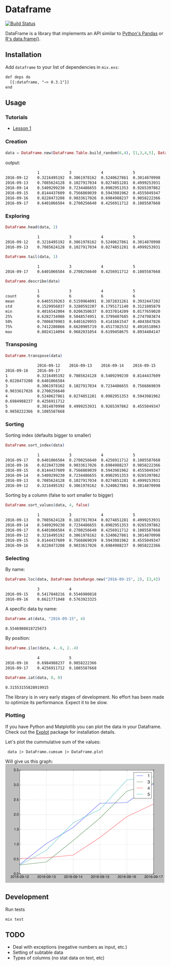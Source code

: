 # Dataframe
[![Build
Status](https://travis-ci.org/JordiPolo/dataframe.svg?branch=master)](https://travis-ci.org/JordiPolo/dataframe)

DataFrame is a library that implements an API similar to [Python's Pandas](http://pandas.pydata.org/) or [R's data.frame()](http://www.r-tutor.com/r-introduction/data-frame).

## Installation

Add `dataframe` to your list of dependencies in `mix.exs`:

```
def deps do
  [{:dataframe, "~> 0.3.1"}]
end
```


## Usage

### Tutorials

- [Lesson 1](tutorial/lesson1.md)


### Creation
```elixir
data = DataFrame.new(DataFrame.Table.build_random(6,4), [1,3,4,5], DataFrame.DateRange.new("2016-09-12", 6))
```

output:
```
              1             3             4             5
2016-09-12    0.3216495192  0.3061978162  0.5240627861  0.3014870998
2016-09-13    0.7085624128  0.1027917034  0.0274851281  0.4999253931
2016-09-14    0.5409299230  0.7234486655  0.0902951353  0.9265397862
2016-09-15    0.8144437609  0.7566869039  0.5943981962  0.4555049347
2016-09-16    0.0228473208  0.9033617026  0.6984988237  0.9858222366
2016-09-17    0.6401066584  0.2700256640  0.4256911712  0.1085587668
```

### Exploring
```elixir
DataFrame.head(data, 2)
```
```
              1             3             4             5
2016-09-12    0.3216495192  0.3061978162  0.5240627861  0.3014870998
2016-09-13    0.7085624128  0.1027917034  0.0274851281  0.4999253931
```

```elixir
DataFrame.tail(data, 1)
```
```
              1             3             4             5
2016-09-17    0.6401066584  0.2700256640  0.4256911712  0.1085587668
```

```elixir
DataFrame.describe(data)
```
```
              1             3             4             5
count         6             6             6             6
mean          0.6465539263  0.5159964091  0.3872831261  0.3932447202
std           0.1529956837  0.3280592207  0.1795171140  0.3121805879
min           0.4016542004  0.0206350637  0.0337014209  0.0177659020
25%           0.6282734986  0.5048574951  0.3799407685  0.2747983874
50%           0.7006870983  0.6401629955  0.4141661547  0.4043847826
75%           0.7412280866  0.6620905719  0.4517382532  0.4916518963
max           0.8024114094  0.9682031054  0.6199458675  0.8934404147
```

### Transposing

```elixir
DataFrame.transpose(data)
```
```
              2016-09-12    2016-09-13    2016-09-14    2016-09-15    2016-09-16    2016-09-17
1             0.3216495192  0.7085624128  0.5409299230  0.8144437609  0.0228473208  0.6401066584
3             0.3061978162  0.1027917034  0.7234486655  0.7566869039  0.9033617026  0.2700256640
4             0.5240627861  0.0274851281  0.0902951353  0.5943981962  0.6984988237  0.4256911712
5             0.3014870998  0.4999253931  0.9265397862  0.4555049347  0.9858222366  0.1085587668
```

### Sorting

Sorting index (defaults bigger to smaller)
```elixir
DataFrame.sort_index(data)
```
```
              1             3             4             5
2016-09-17    0.6401066584  0.2700256640  0.4256911712  0.1085587668
2016-09-16    0.0228473208  0.9033617026  0.6984988237  0.9858222366
2016-09-15    0.8144437609  0.7566869039  0.5943981962  0.4555049347
2016-09-14    0.5409299230  0.7234486655  0.0902951353  0.9265397862
2016-09-13    0.7085624128  0.1027917034  0.0274851281  0.4999253931
2016-09-12    0.3216495192  0.3061978162  0.5240627861  0.3014870998
```

Sorting by a column (false to sort smaller to bigger)
```elixir
DataFrame.sort_values(data, 4, false)
```
```
              1             3             4             5
2016-09-13    0.7085624128  0.1027917034  0.0274851281  0.4999253931
2016-09-14    0.5409299230  0.7234486655  0.0902951353  0.9265397862
2016-09-17    0.6401066584  0.2700256640  0.4256911712  0.1085587668
2016-09-12    0.3216495192  0.3061978162  0.5240627861  0.3014870998
2016-09-15    0.8144437609  0.7566869039  0.5943981962  0.4555049347
2016-09-16    0.0228473208  0.9033617026  0.6984988237  0.9858222366
```

### Selecting

By name:
```elixir
DataFrame.loc(data, DataFrame.DateRange.new("2016-09-15", 2), [3,4])
```
```
              3             4
2016-09-15    0.5417848216  0.5546980818
2016-09-16    0.6621771048  0.5763923325
```

A specific data by name:
```elixir
DataFrame.at(data, "2016-09-15", 4)
```
```
0.5546980818725673
```


By position:
```elixir
DataFrame.iloc(data, 4..6, 2..4)
```
```
              4             5
2016-09-16    0.6984988237  0.9858222366
2016-09-17    0.4256911712  0.1085587668
```

```elixir
DataFrame.iat(data, 0, 0)
```
```
0.31553155828919915
```

The library is in very early stages of development. No effort has been made to optimize its performance. Expect it to be slow.

### Plotting

If you have Python and Matplotlib you can plot the data in your Dataframe.
Check out the [Explot](https://github.com/JordiPolo/explot) package for installation details.

Let's plot the cummulative sum of the values:

```
 data |> DataFrame.cumsum |> DataFrame.plot
```

Will give us this graph:
![](readme_example.png)


## Development

Run tests
```
mix test
```

## TODO

- Deal with exceptions (negative numbers as input, etc.)
- Setting of subtable data
- Types of columns (no stat data on text, etc)
